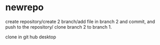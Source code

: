 # newrepo
create repository/create 2 branch/add file in branch 2 and commit, and push to the repository/ clone branch 2 to branch 1.

clone in git hub desktop
